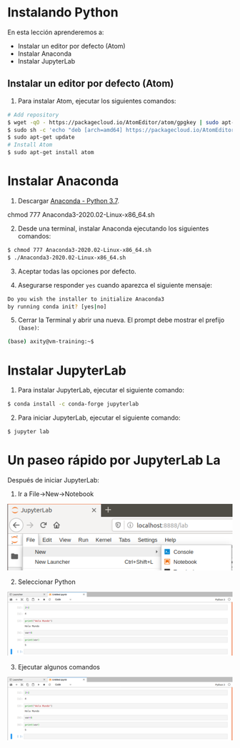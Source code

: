# Instalando Python

En esta lección aprenderemos a:

- Instalar un editor por defecto (Atom)
- Instalar Anaconda
- Instalar JupyterLab

## Instalar un editor por defecto (Atom)

1. Para instalar Atom, ejecutar los siguientes comandos:
```bash
# Add repository
$ wget -qO - https://packagecloud.io/AtomEditor/atom/gpgkey | sudo apt-key add -
$ sudo sh -c 'echo "deb [arch=amd64] https://packagecloud.io/AtomEditor/atom/any/ any main" > /etc/apt/sources.list.d/atom.list'
$ sudo apt-get update
# Install Atom
$ sudo apt-get install atom
```

# Instalar Anaconda

1. Descargar [Anaconda - Python 3.7](https://www.anaconda.com/distribution/).

chmod 777 Anaconda3-2020.02-Linux-x86_64.sh

2. Desde una terminal, instalar Anaconda ejecutando los siguientes comandos:

```bash
$ chmod 777 Anaconda3-2020.02-Linux-x86_64.sh
$ ./Anaconda3-2020.02-Linux-x86_64.sh
```
3. Aceptar todas las opciones por defecto.

4. Asegurarse responder `yes` cuando aparezca el siguiente mensaje:

```bash
Do you wish the installer to initialize Anaconda3
by running conda init? [yes|no]
```

5. Cerrar la Terminal y abrir una nueva. El prompt debe mostrar el prefijo `(base)`:
```bash
(base) axity@vm-training:~$
```

# Instalar JupyterLab

1. Para instalar JupyterLab, ejecutar el siguiente comando:

```bash
$ conda install -c conda-forge jupyterlab
```

2. Para iniciar JupyterLab, ejecutar el siguiente comando:

```bash
$ jupyter lab
```

# Un paseo rápido por JupyterLab La

Después de iniciar JupyterLab:

1. Ir a File->New->Notebook

![img_03_jupyter_01](images/img_03_jupyter_01.png)

2. Seleccionar Python

![img_03_jupyter_03](images/img_03_jupyter_03.png)

3. Ejecutar algunos comandos

![img_03_jupyter_03](images/img_03_jupyter_03.png)

